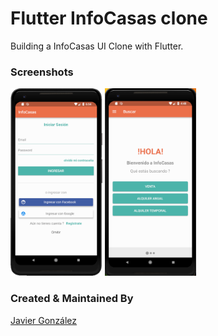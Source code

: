 # Flutter InfoCasas clone

Building a InfoCasas UI Clone with Flutter.

### Screenshots

<img src="ss1.png" height="300em" /> <img src="ss2.png" height="300em" />

### Created & Maintained By

[Javier González](https://github.com/javico2609)
